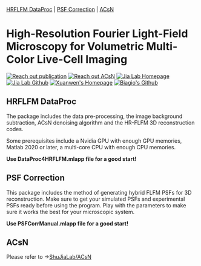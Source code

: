 <!-- the following links are internal links that links to headers on this page -->
[HRFLFM DataProc](#HRFLFM-DataProc) | [PSF Correction](#PSF-Correction) | [ACsN](../../../ACsN)

# High-Resolution Fourier Light-Field Microscopy for Volumetric Multi-Color Live-Cell Imaging
[![Reach out publication](https://img.shields.io/badge/HRFLFM-Paper-red.svg)](https://doi.org/10.1364/OPTICA.419236)
[![Reach out ACsN](https://img.shields.io/badge/ACsN-Paper-orange)](https://doi.org/10.1038/s41467-019-13841-8)
[![Jia Lab Homepage](https://img.shields.io/badge/Jia%20Lab-Website-green.svg)](https://sites.google.com/site/thejialab/home)
[![Jia Lab Github](https://img.shields.io/badge/Jia%20Lab-Github-yellow.svg)](https://github.com/ShuJiaLab)
[![Xuanwen's Homepage](https://img.shields.io/badge/Xuanwen's-Homepage-blue.svg)](https://xwghua.github.io)
[![Biagio's Github](https://img.shields.io/badge/Biagio's-Github-blueviolet)](https://github.com/bmandracchia)

## HRFLFM DataProc
<p>The package includes the data pre-processing, the image background subtraction, ACsN denoising algorithm and the HR-FLFM 3D reconstruction codes.</p>
<p>Some prerequisites include a Nvidia GPU with enough GPU memories, Matlab 2020 or later, a multi-core CPU with enough CPU memories.</p>

**Use DataProc4HRFLFM.mlapp file for a good start!**

## PSF Correction
<p>This package includes the method of generating hybrid FLFM PSFs for 3D reconstruction. Make sure to get your simulated PSFs and experimental PSFs ready before using the program. Play with the parameters to make sure it works the best for your microscopic system.</p>

**Use PSFCorrManual.mlapp file for a good start!**

## ACsN
Please refer to ->[ShuJiaLab/ACsN](../../../ACsN)
